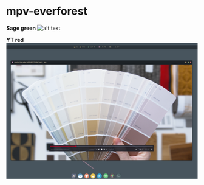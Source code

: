 <h1>mpv-everforest</h1>

**Sage green**
![alt text](https://github.com/advalix/mpv-everforest/blob/main/prev1.png?raw=true)

**YT red**
![alt text](https://github.com/advalix/mpv-everforest/blob/main/prev2.png?raw=true)
